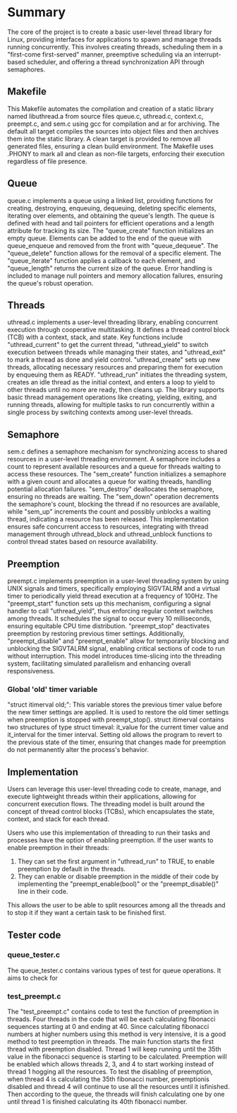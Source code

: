# Summary

The core of the project is to create a basic user-level thread library for 
Linux, providing interfaces for applications to spawn and manage threads 
running concurrently. This involves creating threads, scheduling them in a 
"first-come first-served" manner, preemptive scheduling via an interrupt-based 
scheduler, and offering a thread synchronization API through semaphores. 

## Makefile

This Makefile automates the compilation and creation of a static library named 
libuthread.a from source files queue.c, uthread.c, context.c, preempt.c, and 
sem.c using gcc for compilation and ar for archiving. The default all target 
compiles the sources into object files and then archives them into the static 
library. A clean target is provided to remove all generated files, ensuring a 
clean build environment. The Makefile uses .PHONY to mark all and clean as 
non-file targets, enforcing their execution regardless of file presence.

## Queue

queue.c implements a queue using a linked list, providing functions for 
creating, destroying, enqueuing, dequeuing, deleting specific elements, 
iterating over elements, and obtaining the queue's length. The queue is defined 
with head and tail pointers for efficient operations and a length attribute for 
tracking its size. The "queue_create" function initializes an empty queue. 
Elements can be added to the end of the queue with queue_enqueue and removed 
from the front with "queue_dequeue". The "queue_delete" function allows for the 
removal of a specific element. The "queue_iterate" function applies a callback 
to each element, and "queue_length" returns the current size of the queue. Error 
handling is included to manage null pointers and memory allocation failures, 
ensuring the queue's robust operation.

## Threads

uthread.c implements a user-level threading library, enabling concurrent 
execution through cooperative multitasking. It defines a thread control block 
(TCB) with a context, stack, and state. Key functions include "uthread_current" 
to get the current thread, "uthread_yield" to switch execution between threads 
while managing their states, and "uthread_exit" to mark a thread as done and 
yield control. "uthread_create" sets up new threads, allocating necessary 
resources and preparing them for execution by enqueuing them as READY. 
"uthread_run" initiates the threading system, creates an idle thread as the 
initial context, and enters a loop to yield to other threads until no more are 
ready, then cleans up. The library supports basic thread management operations 
like creating, yielding, exiting, and running threads, allowing for multiple 
tasks to run concurrently within a single process by switching contexts among 
user-level threads.

## Semaphore

sem.c defines a semaphore mechanism for synchronizing access to shared 
resources in a user-level threading environment. A semaphore includes a count 
to represent available resources and a queue for threads waiting to access 
these resources. The "sem_create" function initializes a semaphore with a given 
count and allocates a queue for waiting threads, handling potential allocation 
failures. "sem_destroy" deallocates the semaphore, ensuring no threads are 
waiting. The "sem_down" operation decrements the semaphore's count, blocking the 
thread if no resources are available, while "sem_up" increments the count and 
possibly unblocks a waiting thread, indicating a resource has been released. 
This implementation ensures safe concurrent access to resources, integrating 
with thread management through uthread_block and uthread_unblock functions to 
control thread states based on resource availability.

## Preemption

preempt.c implements preemption in a user-level threading system by using 
UNIX signals and timers, specifically employing SIGVTALRM and a virtual timer 
to periodically yield thread execution at a frequency of 100Hz. The 
"preempt_start" function sets up this mechanism, configuring a signal handler to 
call "uthread_yield", thus enforcing regular context switches among threads. It 
schedules the signal to occur every 10 milliseconds, ensuring equitable CPU 
time distribution. "preempt_stop" deactivates preemption by restoring previous 
timer settings. Additionally, "preempt_disable" and "preempt_enable" allow for 
temporarily blocking and unblocking the SIGVTALRM signal, enabling critical 
sections of code to run without interruption. This model introduces 
time-slicing into the threading system, facilitating simulated parallelism and 
enhancing overall responsiveness.

### Global 'old' timer variable

"struct itimerval old;": This variable stores the previous timer value before 
the new timer settings are applied. It is used to restore the old timer 
settings when preemption is stopped with preempt_stop(). struct itimerval 
contains two structures of type struct timeval: it_value for the current timer 
value and it_interval for the timer interval. Setting old allows the program 
to revert to the previous state of the timer, ensuring that changes made for 
preemption do not permanently alter the process's behavior.

## Implementation

Users can leverage this user-level threading code to create, manage, and execute 
lightweight threads within their applications, allowing for concurrent execution 
flows. The threading model is built around the concept of thread control blocks 
(TCBs), which encapsulates the state, context, and stack for each thread.

Users who use this implementation of threading to run their tasks and
processes have the option of enabling preemption. If the user wants to enable 
preemption in their threads:

1. They can set the first argument in "uthread_run" to TRUE, to enable
preemption by default in the threads.
2. They can enable or disable preemption in the middle of their code by
implementing the "preempt_enable(bool)" or the "preempt_disable()" line in their
code.

This allows the user to be able to split resources among all the threads and to
stop it if they want a certain task to be finished first.

## Tester code

### queue_tester.c

The queue_tester.c contains various types of test for queue operations. It aims to check for

### test_preempt.c

The "test_preempt.c" contains code to test the function of preemption in
threads. Four threads in the code that will be each calculating fibonacci 
sequences starting at 0 and ending at 40. Since calculating fibonacci numbers 
at higher numbers using this method is very intensive, it is a good method to 
test preemption in threads. The main function starts the first thread with 
preemption disabled. Thread 1 will keep running until the 35th value in the 
fibonacci sequence is starting to be calculated. Preemption will be enabled 
which allows threads 2, 3, and 4 to start working instead of thread 1 hogging 
all the resources. To test the disabling of preemption, when thread 4 is 
calculating the 35th fibonacci number, preemptionis disabled and thread 4 will 
continue to use all the resources until it isfinished. Then according to the 
queue, the threads will finish calculating one by one until thread 1 is 
finished calculating its 40th fibonacci number.
